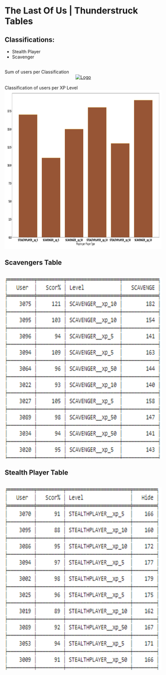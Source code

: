 # The Last Of Us | Thunderstruck Tables

## Classifications:
- Stealth Player
- Scavenger

<br />
Sum of users per Classification
<br />
<div align="center">
  <a href="https://github.com/Metanomic/bayesian_networks_example">
    <img src="images/sum_of_players_per_type.png" alt="Logo" width="712" height="468">
  </a>
</div>

<br />
Classification of users per XP Level
<br />
<div align="center">
  <a href="https://github.com/Metanomic/bayesian_networks_example">
    <img src="images/last_of_us_table.png" alt="Logo" width="1013" height="508">
  </a>
</div>

## Scavengers Table

<br />
<div align="center">
  <a href="https://github.com/Metanomic/bayesian_networks_example">
    <img src="images/scavengers_table.png" alt="Logo" width="616" height="582">
  </a>
</div>

## Stealth Player Table

<br />
<div align="center">
  <a href="https://github.com/Metanomic/bayesian_networks_example">
    <img src="images/stealth_table.png" alt="Logo" width="622" height="586">
  </a>
</div>